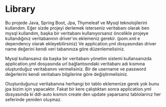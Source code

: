 # Library

Bu projede Java, Spring Boot, Jpa, Thymeleaf ve Mysql teknolojilerini kullandım.
Eğer sizde projeyi derlemek isterseniz veritabanı olarak ben mysql kullandım, başka bir veritabanı kullanıyorsanız
öncelikle projeye kullandığınız veritabanının driver'ını eklemeniz gerekir. (pom.xml e dependency olarak ekleyebilirsiniz)
Ve application.yml dosyasından driver name değerini kendi veri tabanınıza göre düzenlemelisiniz.

Mysql kullansanız da başka bir veritabanı yönetim sistemi kullansanızda application.yml dosyasında 
url bağlantısındaki veritabanı adı kısmına oluşturduğuz veritabanını vermelisiniz.
Bir de username ve password değerlerini kendi veritabanı bilgilerine göre değiştirmelisiniz.

Oluşturduğunuz veritabanına herhangi bir tablo eklemenize gerek yok bunu jpa bizim için yapacaktır.
Fakat bir kere çalıştıktan sonra application.yml dosyasında ki ddl-auto kısmını create den update yaparsanız
tablolarınız her seferinde yeniden oluşmaz.

